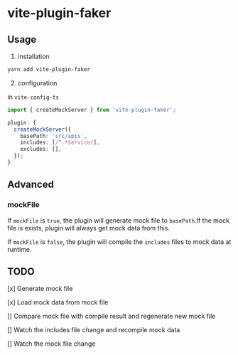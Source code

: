 # vite-plugin-faker

## Usage

1. installation

```bash
yarn add vite-plugin-faker
```

2. configuration

in `vite-config-ts`

```typescript
import { createMockServer } from 'vite-plugin-faker';

plugin: {
  createMockServer({
    basePath: 'src/apis',
    includes: [/^.*Service/],
    excludes: [],
  });
}
```

## Advanced

### mockFile

If `mockFile` is `true`, the plugin will generate mock file to `basePath`.If the mock file is exists, plugin will always get mock data from this.

If `mockFile` is `false`, the plugin will compile the `includes` files to mock data at runtime.

## TODO

[x] Generate mock file

[x] Load mock data from mock file

[] Compare mock file with compile result and regenerate new mock file

[] Watch the includes file change and recompile mock data

[] Watch the mock file change
